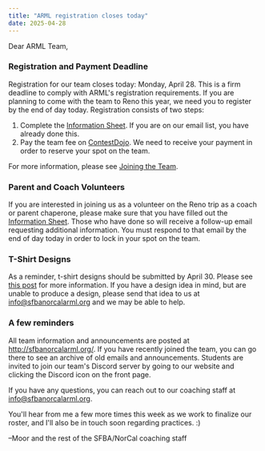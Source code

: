```yaml
---
title: "ARML registration closes today"
date: 2025-04-28
---
```


Dear ARML Team,

### Registration and Payment Deadline

Registration for our team closes today: Monday, April 28. This is a firm
deadline to comply with ARML's registration requirements.  If you are planning
to come with the team to Reno this year, we need you to register by the end of
day today. Registration consists of two steps:

1. Complete the [Information Sheet](https://forms.gle/q7zA1AZEEsZDDnC6A). 
   If you are on our email list, you have already done this.
2. Pay the team fee on [ContestDojo](https://contestdojo.com/). We need to
   receive your payment in order to reserve your spot on the team.

For more information, please see [Joining the Team](/join/).

### Parent and Coach Volunteers

If you are interested in joining us as a volunteer on the Reno trip as a coach
or parent chaperone, please make sure that you have filled out the
[Information Sheet](https://forms.gle/q7zA1AZEEsZDDnC6A).
Those who have done so will receive a follow-up email requesting additional
information. You must respond to that email by the end of day today in order to
lock in your spot on the team.

### T-Shirt Designs

As a reminder, t-shirt designs should be submitted by April 30. Please see
[this post](/news/season-2025/shirt-design/) for more information.
If you have a design idea in mind, but are unable to produce a design, please
send that idea to us at info@sfbanorcalarml.org and we may be able to help.

### A few reminders

All team information and announcements are posted at http://sfbanorcalarml.org/.
If you have recently joined the team, you can go there to see an archive of old
emails and announcements. Students are invited to join our team's Discord server
by going to our website and clicking the Discord icon on the front page.

If you have any questions, you can reach out to our coaching staff at
info@sfbanorcalarml.org.

You'll hear from me a few more times this week as we work to finalize our
roster, and I'll also be in touch soon regarding practices. :)

–Moor and the rest of the SFBA/NorCal coaching staff
